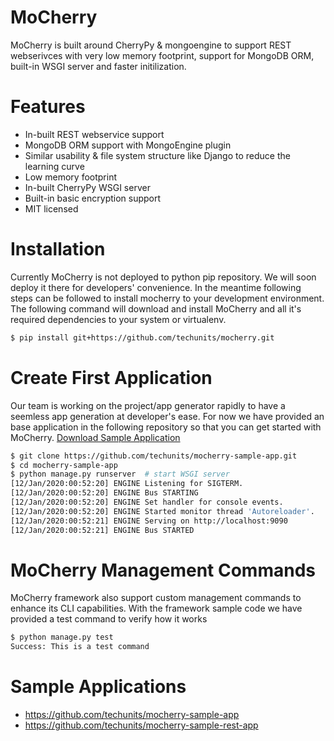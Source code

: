 # MoCherry
MoCherry is built around CherryPy & mongoengine to support REST webserivces with very low memory footprint, support for MongoDB ORM, built-in WSGI server and faster initilization.

# Features
  - In-built REST webservice support
  - MongoDB ORM support with MongoEngine plugin
  - Similar usability & file system structure like Django to reduce the learning curve
  - Low memory footprint
  - In-built CherryPy WSGI server
  - Built-in basic encryption support
  - MIT licensed

# Installation
Currently MoCherry is not deployed to python pip repository. We will soon deploy it there for developers' convenience. In the meantime following steps can be followed to install mocherry to your development environment. The following command will download and install MoCherry and all it's required dependencies to your system or virtualenv.
```sh
$ pip install git+https://github.com/techunits/mocherry.git
```

# Create First Application
Our team is working on the project/app generator rapidly to have a seemless app generation at developer's ease. For now we have provided an base application in the following repository so that you can get started with MoCherry. [Download Sample Application](https://github.com/techunits/mocherry-sample-app)

```sh
$ git clone https://github.com/techunits/mocherry-sample-app.git
$ cd mocherry-sample-app
$ python manage.py runserver  # start WSGI server
[12/Jan/2020:00:52:20] ENGINE Listening for SIGTERM.
[12/Jan/2020:00:52:20] ENGINE Bus STARTING
[12/Jan/2020:00:52:20] ENGINE Set handler for console events.       
[12/Jan/2020:00:52:20] ENGINE Started monitor thread 'Autoreloader'.
[12/Jan/2020:00:52:21] ENGINE Serving on http://localhost:9090
[12/Jan/2020:00:52:21] ENGINE Bus STARTED
```

# MoCherry Management Commands
MoCherry framework also support custom management commands to enhance its CLI capabilities. With the framework sample code we have provided a test command to verify how it works

```sh
$ python manage.py test
Success: This is a test command
```

# Sample Applications
 - https://github.com/techunits/mocherry-sample-app
 - https://github.com/techunits/mocherry-sample-rest-app
